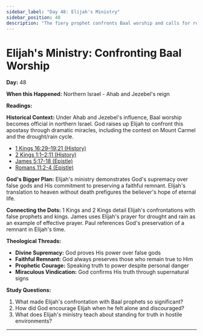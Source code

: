 ```yaml
---
sidebar_label: "Day 48: Elijah's Ministry"
sidebar_position: 48
description: "The fiery prophet confronts Baal worship and calls for repentance"
---
```


# Elijah's Ministry: Confronting Baal Worship

**Day:** 48

**When this Happened:** Northern Israel - Ahab and Jezebel's reign

**Readings:**

**Historical Context:** Under Ahab and Jezebel's influence, Baal worship becomes official in northern Israel. God raises up Elijah to confront this apostasy through dramatic miracles, including the contest on Mount Carmel and the drought/rain cycle.
 - [1 Kings 16:29–19:21 (History)](https://www.biblegateway.com/passage/?search=1+Kings+16%3A29-19%3A21)
 - [2 Kings 1:1–2:11 (History)](https://www.biblegateway.com/passage/?search=2+Kings+1%3A1-2%3A11)
 - [James 5:17-18 (Epistle)](https://www.biblegateway.com/passage/?search=James+5%3A17-18)
 - [Romans 11:2-4 (Epistle)](https://www.biblegateway.com/passage/?search=Romans+11%3A2-4)

**God's Bigger Plan:** Elijah's ministry demonstrates God's supremacy over false gods and His commitment to preserving a faithful remnant. Elijah's translation to heaven without death prefigures the believer's hope of eternal life.

**Connecting the Dots:** 1 Kings and 2 Kings detail Elijah's confrontations with false prophets and kings. James uses Elijah's prayer for drought and rain as an example of effective prayer. Paul references God's preservation of a remnant in Elijah's time.

****Theological Threads:****
- **Divine Supremacy:** God proves His power over false gods
- **Faithful Remnant:** God always preserves those who remain true to Him
- **Prophetic Courage:** Speaking truth to power despite personal danger
- **Miraculous Vindication:** God confirms His truth through supernatural signs

**Study Questions:**
1. What made Elijah's confrontation with Baal prophets so significant?
2. How did God encourage Elijah when he felt alone and discouraged?
3. What does Elijah's ministry teach about standing for truth in hostile environments?

---